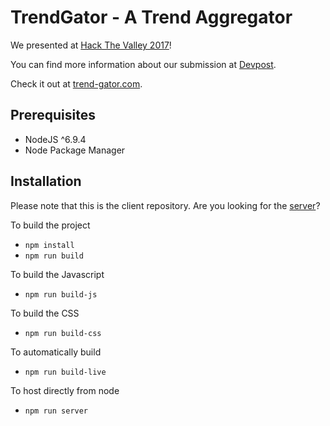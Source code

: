 # TrendGator - A Trend Aggregator

We presented at [Hack The Valley 2017](https://www.hackvalley.com)!

You can find more information about our submission at [Devpost](https://devpost.com/software/trendgator).

Check it out at [trend-gator.com](https://trend-gator.com).

## Prerequisites

* NodeJS ^6.9.4
* Node Package Manager

## Installation

Please note that this is the client repository. Are you looking for the [server](https://github.com/trendgator/trendgator-server)?

To build the project
* `npm install`
* `npm run build`

To build the Javascript
* `npm run build-js`

To build the CSS
* `npm run build-css`

To automatically build
* `npm run build-live`

To host directly from node
* `npm run server`
